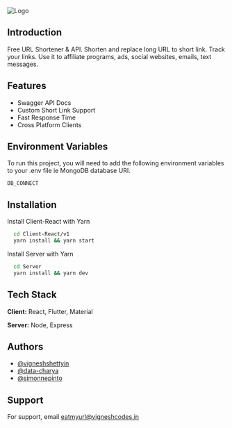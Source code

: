 
![Logo](https://res.cloudinary.com/vigneshshettyin/image/upload/v1631588908/oia0inntihtas3ymsvgi.png)


## Introduction

Free URL Shortener & API. Shorten and replace long URL to short link. Track your links. Use it to affiliate programs, ads, social websites, emails, text messages.



## Features

- Swagger API Docs
- Custom Short Link Support
- Fast Response Time
- Cross Platform Clients


## Environment Variables

To run this project, you will need to add the following environment variables to your .env file ie MongoDB database URI.

`DB_CONNECT`


## Installation

Install Client-React with Yarn

```bash
  cd Client-React/v1 
  yarn install && yarn start
```

Install Server with Yarn

```bash
  cd Server
  yarn install && yarn dev
```
    
## Tech Stack

**Client:** React, Flutter, Material

**Server:** Node, Express


## Authors

- [@vigneshshettyin](https://www.github.com/vigneshshettyin)
- [@data-charya](https://www.github.com/vigneshshettyin)
- [@simonnepinto](https://github.com/simonnepinto)


## Support

For support, email eatmyurl@vigneshcodes.in

